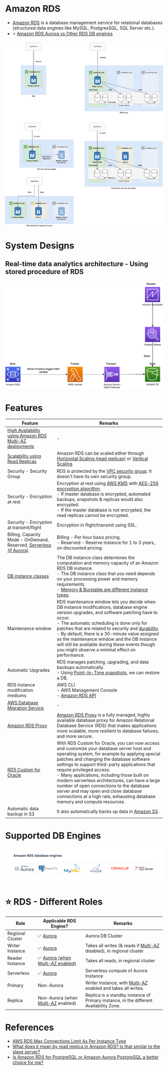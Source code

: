 # Amazon RDS
- [Amazon RDS](https://aws.amazon.com/rds/) is a database management service for relational databases (structured data engines like MySQL, PostgresSQL, SQL Server etc.).
- :star: [Amazon RDS Aurora vs Other RDS DB engines](AmazonAuroraVsOtherDBEngines.md)

![img.png](assests/Multi-AZ/RDS-Multi-AZ-Replica.drawio.png)

# System Designs

## Real-time data analytics architecture - Using stored procedure of RDS

![](../../7_StorageServices/assets/AWS-RDS-Stored-Procedures.png)

# Features

| Feature                                                                                                                                  | Remarks                                                                                                                                                                                                                                                                                                                                                                                                                                                                                                                                   |
|------------------------------------------------------------------------------------------------------------------------------------------|-------------------------------------------------------------------------------------------------------------------------------------------------------------------------------------------------------------------------------------------------------------------------------------------------------------------------------------------------------------------------------------------------------------------------------------------------------------------------------------------------------------------------------------------|
| [High Availability using Amazon RDS Multi-AZ deployments](MultiAZDeployment.md)                                                          | -                                                                                                                                                                                                                                                                                                                                                                                                                                                                                                                                         |
| [Scalability using Read Replicas](https://docs.aws.amazon.com/AmazonRDS/latest/AuroraUserGuide/Aurora.Replication.html)                  | Amazon RDS can be scaled either through [Horizontal Scaling (read replicas)](../../../1_HLDDesignComponents/0_SystemGlossaries/Scalability/DBScalability.md) or [Vertical Scaling](../../../1_HLDDesignComponents/0_SystemGlossaries/Scalability/DBScalability.md).                                                                                                                                                                                                                                                                       |
| Security - Security Group                                                                                                                | RDS is protected by the [VPC security group](https://docs.aws.amazon.com/AmazonRDS/latest/UserGuide/UsingWithRDS.html). It doesn't have its own security group.                                                                                                                                                                                                                                                                                                                                                                           |
| Security - Encryption at rest                                                                                                            | Encryption at rest using [AWS KMS](../../2_SecurityAndIdentityServices/2_DataProtectionServices/AWSKMS.md) with [AES-256 encryption algorithm](https://docs.aws.amazon.com/AmazonRDS/latest/UserGuide/Overview.Encryption.html).<br/>- If master database is encrypted, automated backups, snapshots & replicas would also encrypted.<br/>- If the master database is not encrypted, the read replicas cannot be encrypted.                                                                                                               |
| Security - Encryption at transmit/flight                                                                                                 | Encryption in flight/transmit using SSL.                                                                                                                                                                                                                                                                                                                                                                                                                                                                                                  |
| Billing, Capacity Mode - OnDemand, Reserved, [Serverless (if Aurora)](../ScalingServerlessDB.md)                                         | Billing - Per hour basis pricing.<br/>- Reserved - Reserve instance for 1 to 3 years, on discounted pricing.                                                                                                                                                                                                                                                                                                                                                                                                                              |
| [DB instance classes](https://docs.aws.amazon.com/AmazonRDS/latest/UserGuide/Concepts.DBInstanceClass.html)                              | The DB instance class determines the computation and memory capacity of an Amazon RDS DB instance. <br/>- The DB instance class that you need depends on your processing power and memory requirements.<br/>- [Memory & Burstable are different instance types](https://aws.amazon.com/rds/instance-types/).                                                                                                                                                                                                                              |
| Maintenance window                                                                                                                       | RDS maintenance window lets you decide when DB instance modifications, database engine version upgrades, and software patching have to occur.<br/>- The automatic scheduling is done only for patches that are related to security and [durability](../../../1_HLDDesignComponents/0_SystemGlossaries/Database/Durability.md).<br/>- By default, there is a 30-minute value assigned as the maintenance window and the DB instance will still be available during these events though you might observe a minimal effect on performance.  |
| Automatic Upgrades                                                                                                                       | RDS manages patching, upgrading, and data backups automatically.<br/>- Using [Point-In-Time snapshots](https://docs.aws.amazon.com/AmazonRDS/latest/UserGuide/USER_PIT.html), we can restore a DB.                                                                                                                                                                                                                                                                                                                                        |
| RDS instance modification mediums                                                                                                        | AWS CLI<br/>- AWS Management Console<br/>- [Amazon RDS API](https://docs.aws.amazon.com/AmazonRDS/latest/UserGuide/ProgrammingGuide.html)                                                                                                                                                                                                                                                                                                                                                                                                 |
| [AWS Database Migration Service](../AWSDataMigrationService.md)                                                                          | -                                                                                                                                                                                                                                                                                                                                                                                                                                                                                                                                         |
| [Amazon RDS Proxy](https://aws.amazon.com/rds/proxy/)                                                                                    | [Amazon RDS Proxy](https://aws.amazon.com/rds/proxy/) is a fully managed, highly available database proxy for Amazon Relational Database Service (RDS) that makes applications more scalable, more resilient to database failures, and more secure.                                                                                                                                                                                                                                                                                       |
| [RDS Custom for Oracle](https://aws.amazon.com/blogs/aws/amazon-rds-custom-for-oracle-new-control-capabilities-in-database-environment/) | With RDS Custom for Oracle, you can now access and customize your database server host and operating system, for example by applying special patches and changing the database software settings to support third-party applications that require privileged access.<br/>-  Many applications, including those built on modern serverless architectures, can have a large number of open connections to the database server and may open and close database connections at a high rate, exhausting database memory and compute resources. |
| Automatic data backup in S3                                                                                                              | It also automatically backs up data in [Amazon S3](../../7_StorageServices/3_ObjectStorageTypes/AmazonS3/Readme.md).                                                                                                                                                                                                                                                                                                                                                                                                                                                                                                                                          |

# Supported DB Engines

![img.png](assests/RDS_database_engines.png)

# :star: RDS - Different Roles

| Role             | Applicable RDS Engine?                                               | Remarks                                                                                      |
|------------------|----------------------------------------------------------------------|----------------------------------------------------------------------------------------------|
| Regional Cluster | :white_check_mark: [Aurora](AmazonAurora.md)                         | Aurora DB Cluster                                                                            |
| Writer Instance  | :white_check_mark: [Aurora](AmazonAurora.md)                         | Takes all writes (& reads if [Multi-AZ](MultiAZDeployment.md) disabled), in regional cluster |
| Reader Instance  | :white_check_mark: [Aurora (when Multi-AZ enabled)](AmazonAurora.md) | Takes all reads, in regional cluster                                                         |
| Serverless       | :white_check_mark: [Aurora](AmazonAurora.md)                         | Serverless compute of Aurora Instance                                                        |
| Primary          | Non-Aurora                                                           | Writer Instance, with [Multi-AZ](MultiAZDeployment.md) enabled and takes all writes.                                 |
| Replica          | Non-Aurora (when [Multi-AZ](MultiAZDeployment.md) enabled)           | Replica is a standby instance of Primary instance, in the different Availability Zone.       |

# References
- [AWS RDS Max Connections Limit As Per Instance Type](https://sysadminxpert.com/aws-rds-max-connections-limit/)
- [What does it mean by read replica in Amazon RDS? Is that similar to the slave server?](https://www.quora.com/What-does-it-mean-by-read-replica-in-Amazon-RDS-Is-that-similar-to-the-slave-server)
- [Is Amazon RDS for PostgreSQL or Amazon Aurora PostgreSQL a better choice for me?](https://aws.amazon.com/blogs/database/is-amazon-rds-for-postgresql-or-amazon-aurora-postgresql-a-better-choice-for-me/)